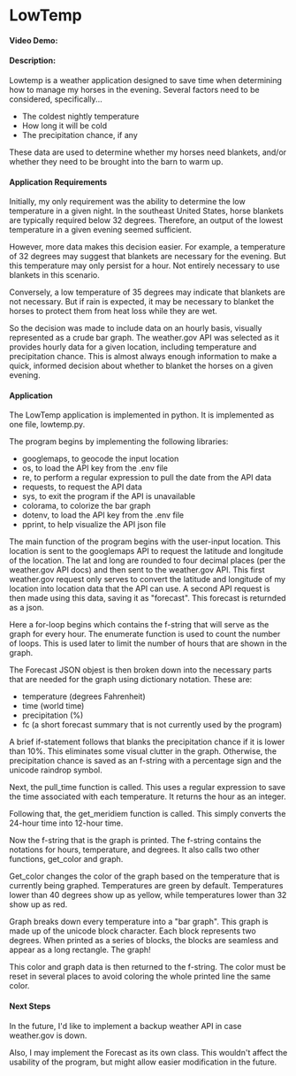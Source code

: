 # LowTemp

#### Video Demo:

#### Description:

Lowtemp is a weather application designed to save time when determining how to manage my horses in the evening.  Several factors need to be considered, specifically...

- The coldest nightly temperature
- How long it will be cold
- The precipitation chance, if any

These data are used to determine whether my horses need blankets, and/or whether they need to be brought into the barn to warm up.

#### Application Requirements

Initially, my only requirement was the ability to determine the low temperature in a given night.  In the southeast United States, horse blankets are typically required below 32 degrees.  Therefore, an output of the lowest temperature in a given evening seemed sufficient.

However, more data makes this decision easier.  For example, a temperature of 32 degrees may suggest that blankets are necessary for the evening.  But this temperature may only persist for a hour.  Not entirely necessary to use blankets in this scenario.

Conversely, a low temperature of 35 degrees may indicate that blankets are not necessary. But if rain is expected, it may be necessary to blanket the horses to protect them from heat loss while they are wet.

So the decision was made to include data on an hourly basis, visually represented as a crude bar graph.  The weather.gov API was selected as it provides hourly data for a given location, including temperature and precipitation chance.  This is almost always enough information to make a quick, informed decision about whether to blanket the horses on a given evening.

#### Application

The LowTemp application is implemented in python.  It is implemented as one file, lowtemp.py.

The program begins by implementing the following libraries:

- googlemaps, to geocode the input location
- os, to load the API key from the .env file
- re, to perform a regular expression to pull the date from the API data
- requests, to request the API data
- sys, to exit the program if the API is unavailable
- colorama, to colorize the bar graph
- dotenv, to load the API key from the .env file
- pprint, to help visualize the API json file

The main function of the program begins with the user-input location.  This location is sent to the googlemaps API to request the latitude and longitude of the location.  The lat and long are rounded to four decimal places (per the weather.gov API docs) and then sent to the weather.gov API. This first weather.gov request only serves to convert the latitude and longitude of my location into location data that the API can use.  A second API request is then made using this data, saving it as "forecast".  This forecast is returnded as a json.

Here a for-loop begins which contains the f-string that will serve as the graph for every hour.  The enumerate function is used to count the number of loops.  This is used later to limit the number of hours that are shown in the graph.

The Forecast JSON objest is then broken down into the necessary parts that are needed for the graph using dictionary notation.  These are:

- temperature (degrees Fahrenheit)
- time (world time)
- precipitation (%)
- fc (a short forecast summary that is not currently used by the program)

A brief if-statement follows that blanks the precipitation chance if it is lower than 10%.  This eliminates some visual clutter in the graph.  Otherwise, the precipitation chance is saved as an f-string with a percentage sign and the unicode raindrop symbol.

Next, the pull_time function is called.  This uses a regular expression to save the time associated with each temperature.  It returns the hour as an integer.

Following that, the get_meridiem function is called.  This simply converts the 24-hour time into 12-hour time.

Now the f-string that is the graph is printed.  The f-string contains the notations for hours, temperature, and degrees.  It also calls two other functions, get_color and graph.

Get_color changes the color of the graph based on the temperature that is currently being graphed.  Temperatures are green by default.  Temperatures lower than 40 degrees show up as yellow, while temperatures lower than 32 show up as red.

Graph breaks down every temperature into a "bar graph".  This graph is made up of the unicode block character.  Each block represents two degrees.  When printed as a series of blocks, the blocks are seamless and appear as a long rectangle.  The graph!

This color and graph data is then returned to the f-string.  The color must be reset in several places to avoid coloring the whole printed line the same color.

#### Next Steps

In the future, I'd like to implement a backup weather API in case weather.gov is down.

Also, I may implement the Forecast as its own class.  This wouldn't affect the usability of the program, but might allow easier modification in the future.


